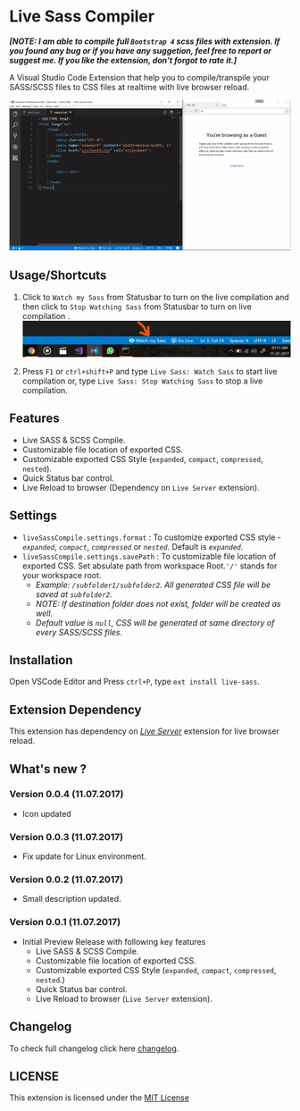 # Live Sass Compiler

**_[NOTE: I am able to compile full `Bootstrap 4` scss files with extension. If you found any bug or if you have any suggetion, feel free to report or suggest me. If you like the extension, don't forgot to rate it.]_**

A Visual Studio Code Extension that help you to compile/transpile your SASS/SCSS files to CSS files at realtime with live browser reload.

![App Preview](./images/Screenshot/AnimatedPreview.gif)

## Usage/Shortcuts
1. Click to `Watch my Sass` from Statusbar to turn on the live compilation and then click to `Stop Watching Sass` from Statusbar to turn on live compilation . 
![Statusbar control](./images/Screenshot/statusbar.jpg)

2. Press `F1` or `ctrl+shift+P` and type `Live Sass: Watch Sass` to start live compilation or, type `Live Sass: Stop Watching Sass` to stop a live compilation.

## Features
* Live SASS & SCSS Compile.
* Customizable file location of exported CSS.
* Customizable exported CSS Style (`expanded`, `compact`, `compressed`, `nested`).
* Quick Status bar control.
* Live Reload to browser (Dependency on `Live Server` extension).

## Settings
* `liveSassCompile.settings.format` : To customize exported CSS style - _`expanded`_, _`compact`_, _`compressed`_ or _`nested`_. Default is  _`expanded`_.
* `liveSassCompile.settings.savePath` : To customizable file location of exported CSS. Set absulate path from workspace Root.`'/'` stands for your workspace root.
    * _Example: `/subfolder1/subfolder2`. All generated CSS file will be saved at `subfolder2`._
    * _NOTE: If destination folder does not exist, folder will be created as well._ 
    * _Default value is `null`, CSS will be generated at same directory of every SASS/SCSS files._


## Installation
Open VSCode Editor and Press `ctrl+P`, type `ext install live-sass`.

## Extension Dependency 
This extension has dependency on _[Live Server](https://marketplace.visualstudio.com/items?itemName=ritwickdey.LiveServer)_ extension for live browser reload.

## What's new ?

### Version 0.0.4 (11.07.2017)
* Icon updated

### Version 0.0.3 (11.07.2017)
* Fix update for Linux environment.
 
### Version 0.0.2 (11.07.2017)
* Small description updated.

### Version 0.0.1 (11.07.2017)
* Initial Preview Release with following key features 
    * Live SASS & SCSS Compile.
    * Customizable file location of exported CSS.
    * Customizable exported CSS Style (`expanded`, `compact`, `compressed`, `nested`.)
    * Quick Status bar control.
    * Live Reload to browser (`Live Server` extension).

## Changelog
To check full changelog click here [changelog](CHANGELOG.md).

## LICENSE
This extension is licensed under the [MIT License](LICENSE)